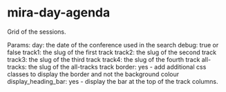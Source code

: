 # mira-day-agenda
Grid of the sessions. 

  Params:
  day: the date of the conference used in the search
  debug: true or false
  track1: the slug of the first track
  track2: the slug of the second track
  track3: the slug of the third track
  track4: the slug of the fourth track
  all-tracks: the slug of the all-tracks track
  border: yes - add additional css classes to display the border and not the background colour
  display_heading_bar: yes - display the bar at the top of the track columns. 
